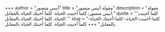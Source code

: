 +++
author = "أنيس منصور"
title = "مقولة أنيس منصور"
description = "مقولة أنيس منصور: كلما أحببت الحياة، كلما أحبتك الحياة بالمقابل."
quote = '''كلما أحببت الحياة، كلما أحبتك الحياة بالمقابل.'''
slug = "كلما-أحببت-الحياة،-كلما-أحبتك-الحياة-بالمقابل"
+++
كلما أحببت الحياة، كلما أحبتك الحياة بالمقابل.

